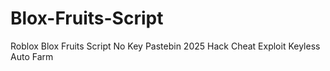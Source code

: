 # Blox-Fruits-Script
Roblox Blox Fruits Script No Key Pastebin 2025 Hack Cheat Exploit Keyless Auto Farm

